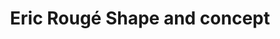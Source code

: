 ---
title: "Eric Rougé Shape and concept"
url: /anglet/eric-rouge-shape-and-concept/
shop: sports
---